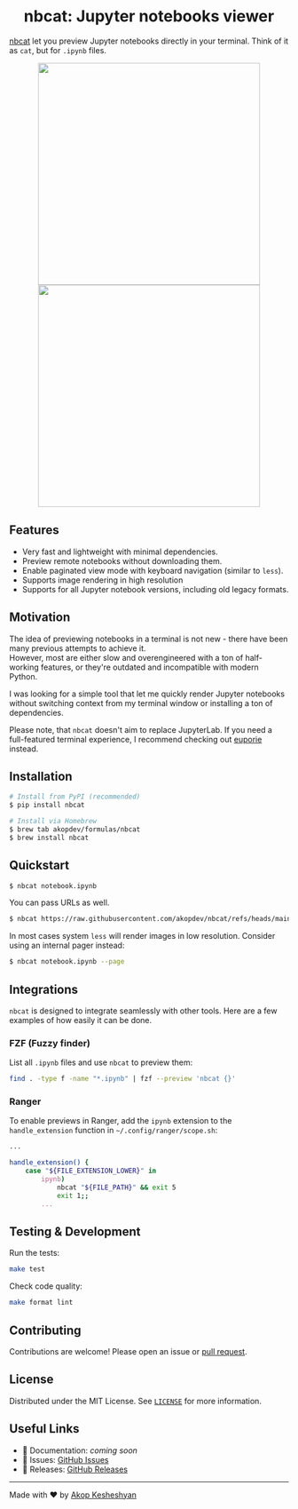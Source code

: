 <h1 align="center">nbcat: Jupyter notebooks viewer</h1>

[nbcat](https://github.com/akopdev/nbcat) let you preview Jupyter notebooks directly in your terminal. Think of it as `cat`, but for `.ipynb` files.

<p align="center">
  <a href="docs/screenshot.png" target="blank"><img src="docs/screenshot.png" width="400" /></a>
  <a href="docs/screenshot2.png" target="blank"><img src="docs/screenshot2.png" width="400" /></a>
</p>

## Features

- Very fast and lightweight with minimal dependencies.
- Preview remote notebooks without downloading them.
- Enable paginated view mode with keyboard navigation (similar to `less`).
- Supports image rendering in high resolution
- Supports for all Jupyter notebook versions, including old legacy formats.

## Motivation

The idea of previewing notebooks in a terminal is not new - there have been many previous attempts to achieve it.  
However, most are either slow and overengineered with a ton of half-working features, or they're outdated and incompatible with modern Python.

I was looking for a simple tool that let me quickly render Jupyter notebooks without switching context from my terminal window or installing a ton of dependencies.  

Please note, that `nbcat` doesn't aim to replace JupyterLab. If you need a full-featured terminal experience, I recommend checking out [euporie](https://euporie.readthedocs.io/) instead.


## Installation

```bash
# Install from PyPI (recommended)
$ pip install nbcat

# Install via Homebrew
$ brew tab akopdev/formulas/nbcat
$ brew install nbcat
```

## Quickstart

```bash
$ nbcat notebook.ipynb
```

You can pass URLs as well.

```bash
$ nbcat https://raw.githubusercontent.com/akopdev/nbcat/refs/heads/main/tests/assets/test4.ipynb
```
In most cases system `less` will render images in low resolution. Consider using an internal pager instead:

```bash
$ nbcat notebook.ipynb --page
```
## Integrations

`nbcat` is designed to integrate seamlessly with other tools. Here are a few examples of how easily it can be done.

### FZF (Fuzzy finder)

List all `.ipynb` files and use `nbcat` to preview them:

```bash
find . -type f -name "*.ipynb" | fzf --preview 'nbcat {}'
```

### Ranger
To enable previews in Ranger, add the `ipynb` extension to the `handle_extension` function in `~/.config/ranger/scope.sh`:

```bash 
...

handle_extension() {
    case "${FILE_EXTENSION_LOWER}" in
        ipynb)
            nbcat "${FILE_PATH}" && exit 5
            exit 1;;
        ...
```

## Testing & Development

Run the tests:

```bash
make test
```

Check code quality:

```bash
make format lint
```

## Contributing

Contributions are welcome! Please open an issue or [pull request](https://github.com/akopdev/nbcat/pulls).

## License

Distributed under the MIT License. See [`LICENSE`](./LICENSE) for more information.

## Useful Links

- 📘 Documentation: _coming soon_
- 🐛 Issues: [GitHub Issues](https://github.com/akopdev/nbcat/issues)
- 🚀 Releases: [GitHub Releases](https://github.com/akopdev/nbcat/releases)

---

Made with ❤️ by [Akop Kesheshyan](https://github.com/akopdev)
